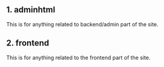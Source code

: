 ## 1. adminhtml

This is for anything related to backend/admin part of the site.


## 2. frontend

This is for anything related to the frontend part of the site.

